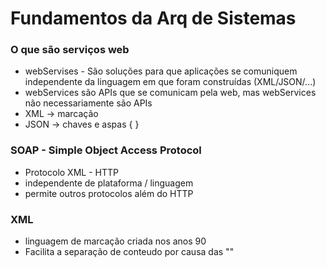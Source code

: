 # Fundamentos da Arq de Sistemas

### O que são serviços web
- webServises - São soluções para que aplicações se comuniquem independente da linguagem em que foram construídas (XML/JSON/...)
- webServices são APIs que se comunicam pela web, mas webServices não necessariamente são APIs
- XML -> marcação <tags>
- JSON -> chaves e aspas { }
  
### SOAP - Simple Object Access Protocol
- Protocolo XML - HTTP
- independente de plataforma / linguagem 
- permite outros protocolos além do HTTP

### XML
- linguagem de marcação criada nos anos 90
- Facilita a separação de conteudo por causa das "<tags>"
